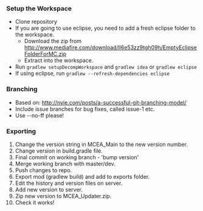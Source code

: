 ### Setup the Workspace ###

* Clone repository
* If you are going to use eclipse, you need to add a fresh eclipse folder to the workspace. 
	* Download the zip from http://www.mediafire.com/download/ll6e53zz9tgh09h/EmptyEclipseFolderForMC.zip
	* Extract into the workspace.
* Run `gradlew setupDecompWorkspace` and `gradlew idea` or `gradlew eclipse`
* If using eclipse, run `gradlew --refresh-dependencies eclipse`

### Branching ###

* Based on: http://nvie.com/posts/a-successful-git-branching-model/
* Include issue branches for bug fixes, called issue-1 etc.
* Use --no-ff please!

### Exporting ###

1. Change the version string in MCEA_Main to the new version number.
2. Change version in build.gradle file.
3. Final commit on working branch - 'bump version'
4. Merge working branch with master/dev.
5. Push changes to repo.
6. Export mod (gradlew build) and add to exports folder.
7. Edit the history and version files on server.
8. Add new version to server.
9. Zip new version to MCEA_Updater.zip.
10. Check it works!